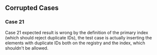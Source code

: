 ## Corrupted Cases

### Case 21

Case 21 expected result is wrong by the definition of the primary index (which should reject duplicate IDs), the test
case is actually inserting the elements with duplicate IDs both on the registry and the index, which shouldn't be 
allowed.
